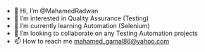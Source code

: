 - 👋 Hi, I’m @MahamedRadwan
- 👀 I’m interested in Quality Assurance (Testing)
- 🌱 I’m currently learning Automation (Selenium)
- 💞️ I’m looking to collaborate on any Testing Automation projects
- 📫 How to reach me mahamed_gamal86@yahoo.com

<!---
MahamedRadwan/MahamedRadwan is a ✨ special ✨ repository because its `README.md` (this file) appears on your GitHub profile.
You can click the Preview link to take a look at your changes.
--->
